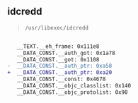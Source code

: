 ## idcredd

> `/usr/libexec/idcredd`

```diff

   __TEXT.__eh_frame: 0x111e8
   __DATA_CONST.__auth_got: 0x1a78
   __DATA_CONST.__got: 0x1108
-  __DATA_CONST.__auth_ptr: 0xa58
+  __DATA_CONST.__auth_ptr: 0xa20
   __DATA_CONST.__const: 0x4678
   __DATA_CONST.__objc_classlist: 0x140
   __DATA_CONST.__objc_protolist: 0x90

```
